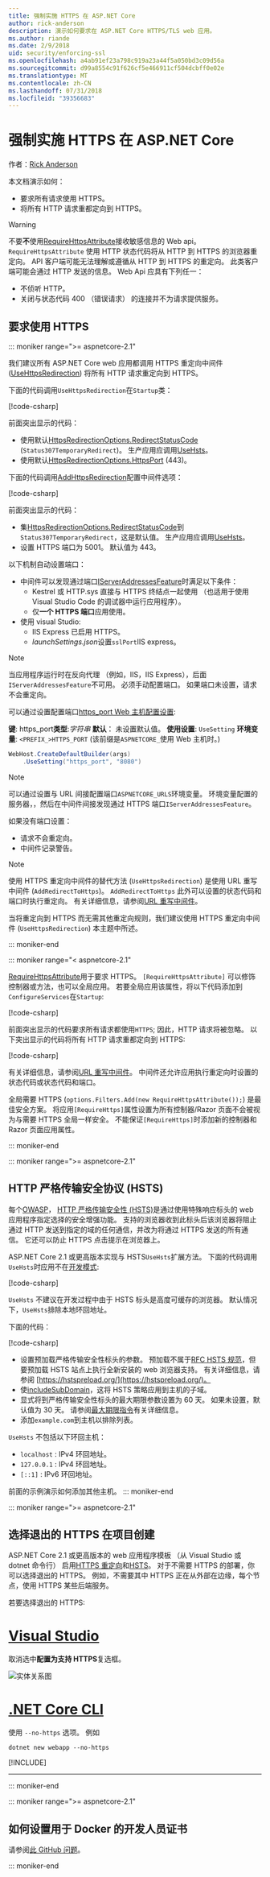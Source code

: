 ```yaml
---
title: 强制实施 HTTPS 在 ASP.NET Core
author: rick-anderson
description: 演示如何要求在 ASP.NET Core HTTPS/TLS web 应用。
ms.author: riande
ms.date: 2/9/2018
uid: security/enforcing-ssl
ms.openlocfilehash: a4ab91ef23a798c919a23a44f5a050bd3c09d56a
ms.sourcegitcommit: d99a8554c91f626cf5e466911cf504dcbff0e02e
ms.translationtype: MT
ms.contentlocale: zh-CN
ms.lasthandoff: 07/31/2018
ms.locfileid: "39356683"
---
```

# <a name="enforce-https-in-aspnet-core"></a>强制实施 HTTPS 在 ASP.NET Core

作者：[Rick Anderson](https://twitter.com/RickAndMSFT)

本文档演示如何：

* 要求所有请求使用 HTTPS。
* 将所有 HTTP 请求重都定向到 HTTPS。

> [!WARNING]
> 不要**不**使用[RequireHttpsAttribute](/dotnet/api/microsoft.aspnetcore.mvc.requirehttpsattribute)接收敏感信息的 Web api。 `RequireHttpsAttribute` 使用 HTTP 状态代码将从 HTTP 到 HTTPS 的浏览器重定向。 API 客户端可能无法理解或遵循从 HTTP 到 HTTPS 的重定向。 此类客户端可能会通过 HTTP 发送的信息。 Web Api 应具有下列任一：
>
> * 不侦听 HTTP。
> * 关闭与状态代码 400 （错误请求） 的连接并不为请求提供服务。

<a name="require"></a>
## <a name="require-https"></a>要求使用 HTTPS

::: moniker range=">= aspnetcore-2.1"

我们建议所有 ASP.NET Core web 应用都调用 HTTPS 重定向中间件 ([UseHttpsRedirection](/dotnet/api/microsoft.aspnetcore.builder.httpspolicybuilderextensions.usehttpsredirection)) 将所有 HTTP 请求重定向到 HTTPS。

下面的代码调用`UseHttpsRedirection`在`Startup`类：

[!code-csharp[](enforcing-ssl/sample/Startup.cs?name=snippet1&highlight=13)]

前面突出显示的代码：

* 使用默认[HttpsRedirectionOptions.RedirectStatusCode](/dotnet/api/microsoft.aspnetcore.httpspolicy.httpsredirectionoptions.redirectstatuscode) (`Status307TemporaryRedirect`)。 生产应用应调用[UseHsts](#hsts)。
* 使用默认[HttpsRedirectionOptions.HttpsPort](/dotnet/api/microsoft.aspnetcore.httpspolicy.httpsredirectionoptions.httpsport) (443)。

下面的代码调用[AddHttpsRedirection](/dotnet/api/microsoft.aspnetcore.builder.httpsredirectionservicesextensions.addhttpsredirection)配置中间件选项：

[!code-csharp[](enforcing-ssl/sample/Startup.cs?name=snippet2&highlight=14-99)]

前面突出显示的代码：

* 集[HttpsRedirectionOptions.RedirectStatusCode](/dotnet/api/microsoft.aspnetcore.httpspolicy.httpsredirectionoptions.redirectstatuscode)到`Status307TemporaryRedirect`，这是默认值。 生产应用应调用[UseHsts](#hsts)。
* 设置 HTTPS 端口为 5001。 默认值为 443。

以下机制自动设置端口：

* 中间件可以发现通过端口[IServerAddressesFeature](/dotnet/api/microsoft.aspnetcore.hosting.server.features.iserveraddressesfeature)时满足以下条件：
  - Kestrel 或 HTTP.sys 直接与 HTTPS 终结点一起使用 （也适用于使用 Visual Studio Code 的调试器中运行应用程序）。
  - 仅**一个 HTTPS 端口**应用使用。
* 使用 visual Studio:
  - IIS Express 已启用 HTTPS。
  - *launchSettings.json*设置`sslPort`IIS express。

> [!NOTE]
> 当应用程序运行时在反向代理 （例如，IIS，IIS Express），后面`IServerAddressesFeature`不可用。 必须手动配置端口。 如果端口未设置，请求不会重定向。

可以通过设置配置端口[https_port Web 主机配置设置](xref:fundamentals/host/web-host#https-port):

**键**: https_port**类型**:*字符串*
**默认**： 未设置默认值。
**使用设置**: `UseSetting` 
**环境变量**: `<PREFIX_>HTTPS_PORT` (该前缀是`ASPNETCORE_`使用 Web 主机时。)

```csharp
WebHost.CreateDefaultBuilder(args)
    .UseSetting("https_port", "8080")
```

> [!NOTE]
> 可以通过设置与 URL 间接配置端口`ASPNETCORE_URLS`环境变量。 环境变量配置的服务器，，然后在中间件间接发现通过 HTTPS 端口`IServerAddressesFeature`。

如果没有端口设置：

* 请求不会重定向。
* 中间件记录警告。

> [!NOTE]
> 使用 HTTPS 重定向中间件的替代方法 (`UseHttpsRedirection`) 是使用 URL 重写中间件 (`AddRedirectToHttps`)。 `AddRedirectToHttps` 此外可以设置的状态代码和端口时执行重定向。 有关详细信息，请参阅[URL 重写中间件](xref:fundamentals/url-rewriting)。
>
> 当将重定向到 HTTPS 而无需其他重定向规则，我们建议使用 HTTPS 重定向中间件 (`UseHttpsRedirection`) 本主题中所述。

::: moniker-end

::: moniker range="< aspnetcore-2.1"

[RequireHttpsAttribute](/dotnet/api/microsoft.aspnetcore.mvc.requirehttpsattribute)用于要求 HTTPS。 `[RequireHttpsAttribute]` 可以修饰控制器或方法，也可以全局应用。 若要全局应用该属性，将以下代码添加到`ConfigureServices`在`Startup`:

[!code-csharp[](~/security/authentication/accconfirm/sample/WebApp1/Startup.cs?name=snippet2&highlight=4-999)]

前面突出显示的代码要求所有请求都使用`HTTPS`; 因此，HTTP 请求将被忽略。 以下突出显示的代码将所有 HTTP 请求重都定向到 HTTPS:

[!code-csharp[](authentication/accconfirm/sample/WebApp1/Startup.cs?name=snippet_AddRedirectToHttps&highlight=7-999)]

有关详细信息，请参阅[URL 重写中间件](xref:fundamentals/url-rewriting)。 中间件还允许应用执行重定向时设置的状态代码或状态代码和端口。

全局需要 HTTPS (`options.Filters.Add(new RequireHttpsAttribute());`) 是最佳安全方案。 将应用`[RequireHttps]`属性设置为所有控制器/Razor 页面不会被视为与需要 HTTPS 全局一样安全。 不能保证`[RequireHttps]`时添加新的控制器和 Razor 页面应用属性。

::: moniker-end

::: moniker range=">= aspnetcore-2.1"

<a name="hsts"></a>
## <a name="http-strict-transport-security-protocol-hsts"></a>HTTP 严格传输安全协议 (HSTS)

每个[OWASP](https://www.owasp.org/index.php/About_The_Open_Web_Application_Security_Project)， [HTTP 严格传输安全性 (HSTS)](https://www.owasp.org/index.php/HTTP_Strict_Transport_Security_Cheat_Sheet)是通过使用特殊响应标头的 web 应用程序指定选择的安全增强功能。 支持的浏览器收到此标头后该浏览器将阻止通过 HTTP 发送到指定的域的任何通信，并改为将通过 HTTPS 发送的所有通信。 它还可以防止 HTTPS 点击提示在浏览器上。

ASP.NET Core 2.1 或更高版本实现与 HSTS`UseHsts`扩展方法。 下面的代码调用`UseHsts`时应用不在[开发模式](xref:fundamentals/environments):

[!code-csharp[](enforcing-ssl/sample/Startup.cs?name=snippet1&highlight=10)]

`UseHsts` 不建议在开发过程中由于 HSTS 标头是高度可缓存的浏览器。 默认情况下，`UseHsts`排除本地环回地址。

下面的代码：

[!code-csharp[](enforcing-ssl/sample/Startup.cs?name=snippet2&highlight=5-12)]

* 设置预加载严格传输安全性标头的参数。 预加载不属于[RFC HSTS 规范](https://tools.ietf.org/html/rfc6797)，但要预加载 HSTS 站点上执行全新安装的 web 浏览器支持。 有关详细信息，请参阅 [https://hstspreload.org/](https://hstspreload.org/)。
* 使[includeSubDomain](https://tools.ietf.org/html/rfc6797#section-6.1.2)，这将 HSTS 策略应用到主机的子域。 
* 显式将到严格传输安全性标头的最大期限参数设置为 60 天。 如果未设置，默认值为 30 天。 请参阅[最大期限指令](https://tools.ietf.org/html/rfc6797#section-6.1.1)有关详细信息。
* 添加`example.com`到主机以排除列表。

`UseHsts` 不包括以下环回主机：

* `localhost` : IPv4 环回地址。
* `127.0.0.1` : IPv4 环回地址。
* `[::1]` : IPv6 环回地址。

前面的示例演示如何添加其他主机。
::: moniker-end

::: moniker range=">= aspnetcore-2.1"

<a name="https"></a>
## <a name="opt-out-of-https-on-project-creation"></a>选择退出的 HTTPS 在项目创建

ASP.NET Core 2.1 或更高版本的 web 应用程序模板 （从 Visual Studio 或 dotnet 命令行） 启用[HTTPS 重定向](#require)和[HSTS](#hsts)。 对于不需要 HTTPS 的部署，你可以选择退出的 HTTPS。 例如，不需要其中 HTTPS 正在从外部在边缘，每个节点，使用 HTTPS 某些后端服务。

若要选择退出的 HTTPS:

# <a name="visual-studiotabvisual-studio"></a>[Visual Studio](#tab/visual-studio) 

取消选中**配置为支持 HTTPS**复选框。

![实体关系图](enforcing-ssl/_static/out.png)

#   <a name="net-core-clitabnetcore-cli"></a>[.NET Core CLI](#tab/netcore-cli) 

使用 `--no-https` 选项。 例如

```console
dotnet new webapp --no-https
```

[!INCLUDE[](~/includes/webapp-alias-notice.md)]

---

::: moniker-end

::: moniker range=">= aspnetcore-2.1"

## <a name="how-to-setup-a-developer-certificate-for-docker"></a>如何设置用于 Docker 的开发人员证书

请参阅[此 GitHub 问题](https://github.com/aspnet/Docs/issues/6199)。

::: moniker-end
